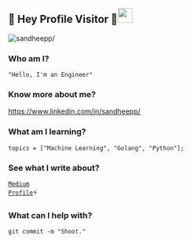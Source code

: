 ## :rainbow: Hey Profile Visitor :eyes:<img src="https://raw.githubusercontent.com/iampavangandhi/iampavangandhi/master/gifs/Hi.gif" width="30px">
<p align="left"> <img src=https://komarev.com/ghpvc/?username=sandheepp alt=sandheepp/></p>

### Who am I?
<code>"Hello, I'm an Engineer"</code>

### Know more about me?
https://www.linkedin.com/in/sandheepp/

### What am I learning?
<code>topics = ["Machine Learning", "Golang", "Python"];</code>

### See what I write about?
<code>[Medium Profile](https://medium.com/@sandheepsanju)</code>:zap:  

### What can I help with?
<code>git commit -m "Shoot."</code>
